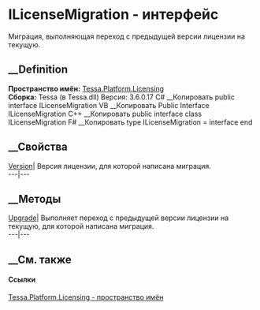 # ILicenseMigration - интерфейс
Миграция, выполняющая переход с предыдущей версии лицензии на текущую.
## __Definition
 **Пространство имён:**
[Tessa.Platform.Licensing](N_Tessa_Platform_Licensing.htm)  
 **Сборка:** Tessa (в Tessa.dll) Версия: 3.6.0.17
C# __Копировать
     public interface ILicenseMigration
VB __Копировать
     Public Interface ILicenseMigration
C++ __Копировать
     public interface class ILicenseMigration
F# __Копировать
     type ILicenseMigration = interface end
##  __Свойства
[Version](P_Tessa_Platform_Licensing_ILicenseMigration_Version.htm)| Версия
лицензии, для которой написана миграция.  
---|---  
##  __Методы
[Upgrade](M_Tessa_Platform_Licensing_ILicenseMigration_Upgrade.htm)| Выполняет
переход с предыдущей версии лицензии на текущую, для которой написана
миграция.  
---|---  
##  __См. также
#### Ссылки
[Tessa.Platform.Licensing - пространство имён](N_Tessa_Platform_Licensing.htm)
